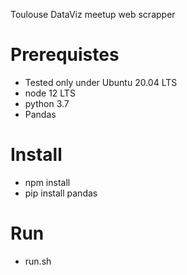 Toulouse DataViz meetup web scrapper

# Prerequistes
- Tested only under Ubuntu 20.04 LTS
- node 12 LTS
- python 3.7
- Pandas 

# Install
- npm install
- pip install pandas

# Run
- run.sh